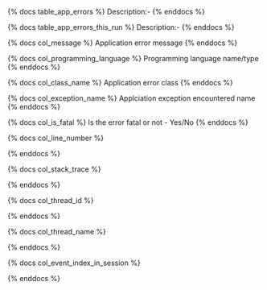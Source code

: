 {% docs table_app_errors %}
Description:-
{% enddocs %}

{% docs table_app_errors_this_run %}
Description:-
{% enddocs %}

{% docs col_message %}
Application error message
{% enddocs %}

{% docs col_programming_language %}
Programming language name/type
{% enddocs %}

{% docs col_class_name %}
Application error class
{% enddocs %}

{% docs col_exception_name %}
Applciation exception encountered name
{% enddocs %}

{% docs col_is_fatal %}
Is the error fatal or not - Yes/No
{% enddocs %}

{% docs col_line_number %}

{% enddocs %}

{% docs col_stack_trace %}

{% enddocs %}

{% docs col_thread_id %}

{% enddocs %}

{% docs col_thread_name %}

{% enddocs %}

{% docs col_event_index_in_session %}

{% enddocs %}